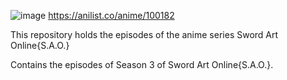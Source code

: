 ![image](https://user-images.githubusercontent.com/90706834/209464279-ce8ab662-c8eb-4dcc-a37c-eee68fa567eb.png)
https://anilist.co/anime/100182

This repository holds the episodes of the anime series Sword Art Online{S.A.O.}

Contains the episodes of Season 3 of Sword Art Online{S.A.O.}.
